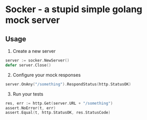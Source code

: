 # Socker - a stupid simple golang mock server

## Usage

1. Create a new server
```go
server := socker.NewServer()
defer server.Close()
```
2. Configure your mock responses
```go
server.OnAny("/something").RespondStatus(http.StatusOK)
```

3. Run your tests
```go
res, err := http.Get(server.URL + "/something")
assert.NoError(t, err)
assert.Equal(t, http.StatusOK, res.StatusCode)
```